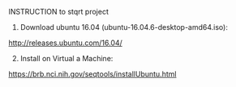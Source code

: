INSTRUCTION to stqrt project

1. Download ubuntu 16.04 (ubuntu-16.04.6-desktop-amd64.iso):

  http://releases.ubuntu.com/16.04/
  
2. Install on Virtual a Machine:

  https://brb.nci.nih.gov/seqtools/installUbuntu.html
